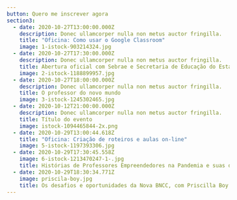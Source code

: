 ```yaml
---
button: Quero me inscrever agora
section3:
  - date: 2020-10-27T13:00:00.000Z
    description: Donec ullamcorper nulla non metus auctor fringilla.
    title: "Oficina: Como usar o Google Classroom"
    image: 1-istock-903214324.jpg
  - date: 2020-10-27T17:30:00.000Z
    description: Donec ullamcorper nulla non metus auctor fringilla.
    title: Abertura oficial com Sebrae e Secretaria de Educação do Estado da Bahia
    image: 2-istock-1188899957.jpg
  - date: 2020-10-27T18:00:00.000Z
    description: Donec ullamcorper nulla non metus auctor fringilla.
    title: O professor do novo mundo
    image: 3-istock-1245302465.jpg
  - date: 2020-10-12T21:00:00.000Z
    description: Donec ullamcorper nulla non metus auctor fringilla.
    title: Título do evento
    image: istock-1094465844-2x.png
  - date: 2020-10-29T13:00:44.618Z
    title: "Oficina: Criação de roteiros e aulas on-line"
    image: 5-istock-1197393306.jpg
  - date: 2020-10-29T17:30:45.558Z
    image: 6-istock-1213470247-1-.jpg
    title: Histórias de Professores Empreendedores na Pandemia e suas dores e alegrias
  - date: 2020-10-29T18:30:34.771Z
    image: priscila-boy.jpg
    title: Os desafios e oportunidades da Nova BNCC, com Priscilla Boy
---
```

